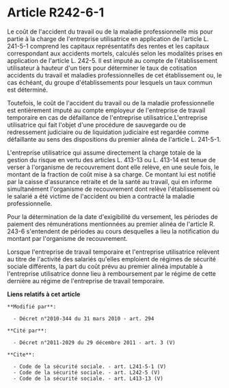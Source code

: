 # Article R242-6-1

Le coût de l'accident du travail ou de la maladie professionnelle mis pour partie à la charge de l'entreprise utilisatrice en
application de l'article L. 241-5-1 comprend les capitaux représentatifs des rentes et les capitaux correspondant aux
accidents mortels, calculés selon les modalités prises en application de l'article L. 242-5. Il est imputé au compte de
l'établissement utilisateur à hauteur d'un tiers pour déterminer le taux de cotisation accidents du travail et maladies
professionnelles de cet établissement ou, le cas échéant, du groupe d'établissements pour lesquels un taux commun est
déterminé. 

Toutefois, le coût de l'accident du travail ou de la maladie professionnelle est entièrement imputé au compte employeur de
l'entreprise de travail temporaire en cas de défaillance de l'entreprise utilisatrice.L'entreprise utilisatrice qui fait
l'objet d'une procédure de sauvegarde ou de redressement judiciaire ou de liquidation judiciaire est regardée comme
défaillante au sens des dispositions du premier alinéa de l'article L. 241-5-1.

L'entreprise utilisatrice qui assume directement la charge totale de la gestion du risque en vertu des articles L. 413-13 ou
L. 413-14 est tenue de verser à l'organisme de recouvrement dont elle relève, en une seule fois, le montant de la fraction de
coût mise à sa charge. Ce montant lui est notifié par la caisse d'assurance retraite et de la santé au travail, qui en
informe simultanément l'organisme de recouvrement dont relève l'établissement où le salarié a été victime de l'accident ou
bien a contracté la maladie professionnelle. 

Pour la détermination de la date d'exigibilité du versement, les périodes de paiement des rémunérations mentionnées au
premier alinéa de l'article R. 243-6 s'entendent de périodes au cours desquelles a lieu la notification du montant par
l'organisme de recouvrement. 

Lorsque l'entreprise de travail temporaire et l'entreprise utilisatrice relèvent au titre de l'activité des salariés qu'elles
emploient de régimes de sécurité sociale différents, la part du coût prévu au premier alinéa imputable à l'entreprise
utilisatrice donne lieu à remboursement par le régime de cette dernière au régime de l'entreprise de travail temporaire.

**Liens relatifs à cet article**

	**Modifié par**:

	  - Décret n°2010-344 du 31 mars 2010 - art. 294

	**Cité par**:

	  - Décret n°2011-2029 du 29 décembre 2011 - art. 3 (V)

	**Cite**:

	  - Code de la sécurité sociale. - art. L241-5-1 (V)
	  - Code de la sécurité sociale. - art. L242-5 (V)
	  - Code de la sécurité sociale. - art. L413-13 (V)
